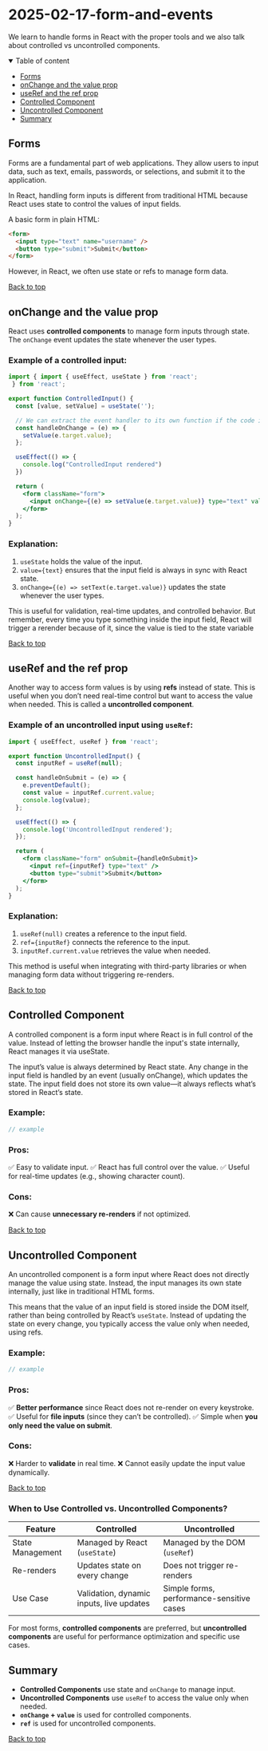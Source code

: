 # 2025-02-17-form-and-events

We learn to handle forms in React with the proper tools and we also talk about controlled vs uncontrolled components.

<details open>
<summary>Table of content</summary>

- [Forms](#forms)
- [onChange and the value prop](#onchange-and-the-value-prop)
- [useRef and the ref prop](#useref-and-the-ref-prop)
- [Controlled Component](#controlled-component)
- [Uncontrolled Component](#uncontrolled-component)
- [Summary](#summary)

</details>

## Forms

Forms are a fundamental part of web applications. They allow users to input data, such as text, emails, passwords, or selections, and submit it to the application.

In React, handling form inputs is different from traditional HTML because React uses state to control the values of input fields.

A basic form in plain HTML:

```html
<form>
  <input type="text" name="username" />
  <button type="submit">Submit</button>
</form>
```

However, in React, we often use state or refs to manage form data.

[Back to top](#2025-02-17-form-and-events)

## onChange and the value prop

React uses **controlled components** to manage form inputs through state. The `onChange` event updates the state whenever the user types.

### Example of a controlled input:

```jsx
import { import { useEffect, useState } from 'react';
 } from 'react';

export function ControlledInput() {
  const [value, setValue] = useState('');

  // We can extract the event handler to its own function if the code is more complex.
  const handleOnChange = (e) => {
    setValue(e.target.value);
  };

  useEffect(() => {
    console.log("ControlledInput rendered")
  })

  return (
    <form className="form">
      <input onChange={(e) => setValue(e.target.value)} type="text" value={value} />
    </form>
  );
}
```

### Explanation:

1. `useState` holds the value of the input.
2. `value={text}` ensures that the input field is always in sync with React state.
3. `onChange={(e) => setText(e.target.value)}` updates the state whenever the user types.

This is useful for validation, real-time updates, and controlled behavior. But remember, every time you type something inside the input field, React will trigger a rerender because of it, since the value is tied to the state variable

[Back to top](#2025-02-17-form-and-events)

## useRef and the ref prop

Another way to access form values is by using **refs** instead of state. This is useful when you don’t need real-time control but want to access the value when needed. This is called a **uncontrolled component**.

### Example of an uncontrolled input using `useRef`:

```jsx
import { useEffect, useRef } from 'react';

export function UncontrolledInput() {
  const inputRef = useRef(null);

  const handleOnSubmit = (e) => {
    e.preventDefault();
    const value = inputRef.current.value;
    console.log(value);
  };

  useEffect(() => {
    console.log('UncontrolledInput rendered');
  });

  return (
    <form className="form" onSubmit={handleOnSubmit}>
      <input ref={inputRef} type="text" />
      <button type="submit">Submit</button>
    </form>
  );
}
```

### Explanation:

1. `useRef(null)` creates a reference to the input field.
2. `ref={inputRef}` connects the reference to the input.
3. `inputRef.current.value` retrieves the value when needed.

This method is useful when integrating with third-party libraries or when managing form data without triggering re-renders.

[Back to top](#2025-02-17-form-and-events)

## Controlled Component

A controlled component is a form input where React is in full control of the value. Instead of letting the browser handle the input's state internally, React manages it via useState.

The input’s value is always determined by React state.
Any change in the input field is handled by an event (usually onChange), which updates the state.
The input field does not store its own value—it always reflects what’s stored in React’s state.

### Example:

```jsx
// example
```

### Pros:

✅ Easy to validate input.
✅ React has full control over the value.
✅ Useful for real-time updates (e.g., showing character count).

### Cons:

❌ Can cause **unnecessary re-renders** if not optimized.

[Back to top](#2025-02-17-form-and-events)

## Uncontrolled Component

An uncontrolled component is a form input where React does not directly manage the value using state. Instead, the input manages its own state internally, just like in traditional HTML forms.

This means that the value of an input field is stored inside the DOM itself, rather than being controlled by React’s `useState`. Instead of updating the state on every change, you typically access the value only when needed, using refs.

### Example:

```jsx
// example
```

### Pros:

✅ **Better performance** since React does not re-render on every keystroke.
✅ Useful for **file inputs** (since they can’t be controlled).
✅ Simple when **you only need the value on submit**.

### Cons:

❌ Harder to **validate** in real time.
❌ Cannot easily update the input value dynamically.

[Back to top](#2025-02-17-form-and-events)

### **When to Use Controlled vs. Uncontrolled Components?**

| Feature          | Controlled                               | Uncontrolled                              |
| ---------------- | ---------------------------------------- | ----------------------------------------- |
| State Management | Managed by React (`useState`)            | Managed by the DOM (`useRef`)             |
| Re-renders       | Updates state on every change            | Does not trigger re-renders               |
| Use Case         | Validation, dynamic inputs, live updates | Simple forms, performance-sensitive cases |

For most forms, **controlled components** are preferred, but **uncontrolled components** are useful for performance optimization and specific use cases.

## Summary

- **Controlled Components** use state and `onChange` to manage input.
- **Uncontrolled Components** use `useRef` to access the value only when needed.
- **`onChange` + `value`** is used for controlled components.
- **`ref`** is used for uncontrolled components.

[Back to top](#2025-02-17-form-and-events)
